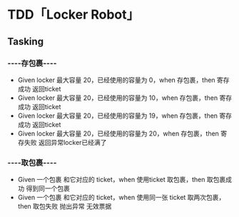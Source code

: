 # TDD「Locker Robot」

## Tasking
### ----存包裹----
- Given locker 最大容量 20，已经使用的容量为 0，when 存包裹，then 寄存成功 返回ticket
- Given locker 最大容量 20，已经使用的容量为 10，when 存包裹，then 寄存成功 返回ticket
- Given locker 最大容量 20，已经使用的容量为 19，when 存包裹，then 寄存成功 返回ticket
- Given locker 最大容量 20，已经使用的容量为 20，when 存包裹，then 寄存失败 返回异常locker已经满了

### ----取包裹----
- Given 一个包裹 和它对应的 ticket，when 使用ticket 取包裹，then 取包裹成功 得到同一个包裹 
- Given 一个包裹 和它对应的 ticket，when 使用同一张 ticket 取两次包裹，then 取包失败 抛出异常 无效票据


